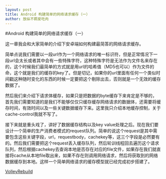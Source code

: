 ```yaml
---
layout: post
title: Android 构建简单的网络请求缓存（一）
author: 放纵不羁爱吃肉
---
```


#Android 构建简单的网络请求缓存（一）

这一章我会和大家简单的介绍下安卓端如何构建最简答的网络请求缓存。

简单点说我们需要以一段url作为一个网络请求的唯一标识符，但是正常情况下一段url会太长或者其中会有一些特殊字符，这种特殊字符是无法作为文件名来存在的，这个时候我们最简单的方式就是用url的哈希值（MD5也可以）作为文件的命，这个就是我们的缓存的key了。但是切记，如果你的url里面有任何一个类似时间戳这种随时变化的东西的时候一定要把这个剔除出去，否则就是一个无效的缓存数据了。

然后我们来介绍下请求体缓存，如果只是把数据的byte缓存下来肯定是不够的，首先我们需要知道的是我们不能够仅仅只缓存缓存网络请求的数据体，还需要将缓存时间，有效时间以及一些关键数据缓存下来。这里我只介绍本地缓存控制，关于cache-control我就不写了。

接下来就是重头戏了，讲好了数据缓存结构以及key value处理之后。现在我们要设计一个简单的生产消费者模式的request队列。简单的说这个request是其中需要包含这些关键字段，url，requestbody，cachekey等，这三个字段是必然要有的。然后我们需要把这个request丢入缓存队列，然后轮训线程回去遍历这个请求队列，然后根据cachekey去查询本地是否存在对应的file文件，如果存在我们就直接将cache从本地file取出来，如果不存在则调用网络请求，然后将获取到的网络数据缓存到本地。这样一个简单网络请求的缓存模型就已经完成初步搭建了。


[VolleyRebuild](https://github.com/Leifzhang/Volley-Okhttp-Rebulid)
